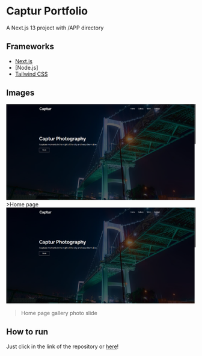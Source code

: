 # Captur Portfolio
A Next.js 13 project with /APP directory

## Frameworks
- [Next.js](https://nextjs.org)
- [Node.js]
- [Tailwind CSS](https://tailwindcss.com)

## Images
<img src="/public/print1.png" alt="Website home page">
>Home page

<img src="/public/print1.png" alt="Website home gallery slider">

>Home page gallery photo slide

## How to run
Just click in the link of the repository or [here](https://captur-one.vercel.app)!